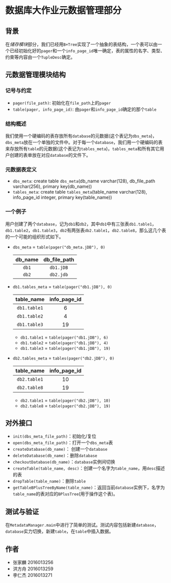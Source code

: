 # 数据库大作业元数据管理部分

## 背景

在*储存模块*部分，我们已经用`B+Tree`实现了一个抽象的表结构，一个表可以由一个已经初始化好的`pager`和一个`info_page_id`唯一确定，表的属性的名字、类型、约束等内容由一个`TupleDesc`确定。

## 元数据管理模块结构

### 记号与约定

* `pager(file_path)`: 初始化在`file_path`上的`pager`
* `table(pager, info_page_id)`: 由`pager`和`info_page_id`确定的那个`table`

### 结构概述

我们使用一个硬编码的表存放所有`database`的元数据(这个表记为`dbs_meta`)，`dbs_meta`放在一个单独的文件中。对于每一个`database`，我们用一个硬编码的表来存放所有`table`的元数据(这个表记为`tables_meta`)，`tables_meta`和所有其它用户创建的表单放在对应`database`的文件下。

### 元数据表定义

* `dbs_meta`:  create table `dbs_meta`(db_name varchar(128), db_file_path varchar(256), primary key(db_name))
* `tables_meta`:  create table `tables_meta`(table_name varchar(128), info_page_id integer, primary key(table_name))

### 一个例子

用户创建了两个`database`，记为`db1`和`db2`，其中`db1`中有三张表`db1.table1`，`db1.table2`，`db1.table3`，`db2`有两张表`db2.table1`，`db2.table8`，那么这几个表的一个可能的组织形式如下。

* `dbs_meta` = `table(pager("db_meta.jDB"), 0)`

  | db_name | db_file_path |
  | :-----: | :----------: |
  |  `db1`  |  `db1.jDB`   |
  |  `db2`  |  `db2.jdb`   |

* `db1.tables_meta` = `table(pager("db1.jDB"), 0)`

  |  table_name  | info_page_id |
  | :----------: | :----------: |
  | `db1.table1` |      6       |
  | `db1.table2` |      4       |
  | `db1.table3` |      19      |

  * `db1.table1` = `table(pager("db1.jDB"), 6)`
  * `db1.table2` = `table(pager("db1.jDB"), 4)`
  * `db1.table3` = `table(pager("db1.jDB"), 19)`

* `db2.tables_meta` = `tables(pager("db2.jDB"), 0)`

  |  table_name  | info_page_id |
  | :----------: | :----------: |
  | `db2.table1` |      10      |
  | `db2.table8` |      19      |

  * `db2.table1` = `table(pager("db2.jDB"), 10)`
  * `db2.table8` = `table(pager("db2.jDB"), 19)`

## 对外接口

* `init(dbs_meta_file_path)`：初始化/复位
* `open(dbs_meta_file_path)`：打开一个`dbs_meta`表
* `createDatabase(db_name)`： 创建一个`database`
* `deleteDatabase(db_name)`：删除`database`
* `checkoutDatabase(db_name)`：`database`实例间切换
* `createTable(table_name, desc)`：创建一个名字为`table_name`，用`desc`描述的表
* `dropTable(table_name)`：删除`table`
* `getTableBPlusTreeByName(table_name)`：返回当前`database`实例下，名字为`table_name`的表对应的`BPlusTree`(用于操作这个表)。

## 测试与验证

在`MetadataManager.main`中进行了简单的测试。测试内容包括新建`database`，`database`实力切换，新建`table`，在`table`中插入数据。

## 作者

* 张家麟 2016013256
* 洪方舟 2016013259
* 李仁杰 2016013271